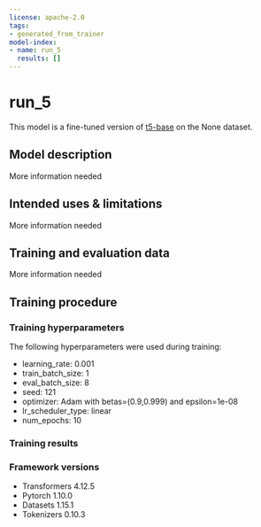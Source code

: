 ```yaml
---
license: apache-2.0
tags:
- generated_from_trainer
model-index:
- name: run_5
  results: []
---
```


<!-- This model card has been generated automatically according to the information the Trainer had access to. You
should probably proofread and complete it, then remove this comment. -->

# run_5

This model is a fine-tuned version of [t5-base](https://huggingface.co/t5-base) on the None dataset.

## Model description

More information needed

## Intended uses & limitations

More information needed

## Training and evaluation data

More information needed

## Training procedure

### Training hyperparameters

The following hyperparameters were used during training:
- learning_rate: 0.001
- train_batch_size: 1
- eval_batch_size: 8
- seed: 121
- optimizer: Adam with betas=(0.9,0.999) and epsilon=1e-08
- lr_scheduler_type: linear
- num_epochs: 10

### Training results



### Framework versions

- Transformers 4.12.5
- Pytorch 1.10.0
- Datasets 1.15.1
- Tokenizers 0.10.3
